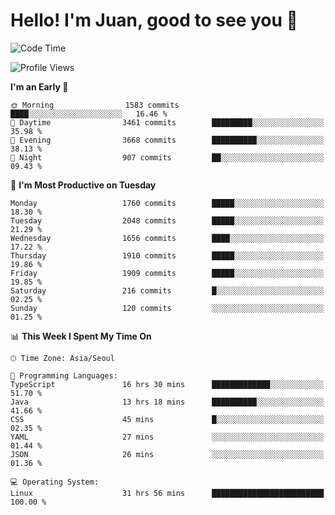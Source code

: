 # Hello! I'm Juan, good to see you 👋

<!--
**Y-k-Y/Y-k-Y** is a ✨ _special_ ✨ repository because its `README.md` (this file) appears on your GitHub profile.

Here are some ideas to get you started:

- 🔭 I’m currently working on ...
- 🌱 I’m currently learning ...
- 👯 I’m looking to collaborate on ...
- 🤔 I’m looking for help with ...
- 💬 Ask me about ...
- 📫 How to reach me: ...
- 😄 Pronouns: ...
- ⚡ Fun fact: ...
-->
<!--
![Profile views](https://gpvc.arturio.dev/Y-k-Y)

[![Omid Nikrah StackOverflow](https://github-readme-stackoverflow.vercel.app/?userID=9517076)](https://stackoverflow.com/users/9517076/i-have-10-fingers)
-->

<!--START_SECTION:waka-->
![Code Time](http://img.shields.io/badge/Code%20Time-1%2C449%20hrs%2016%20mins-blue)

![Profile Views](http://img.shields.io/badge/Profile%20Views-0-blue)

**I'm an Early 🐤** 

```text
🌞 Morning                1583 commits        ████░░░░░░░░░░░░░░░░░░░░░   16.46 % 
🌆 Daytime                3461 commits        █████████░░░░░░░░░░░░░░░░   35.98 % 
🌃 Evening                3668 commits        ██████████░░░░░░░░░░░░░░░   38.13 % 
🌙 Night                  907 commits         ██░░░░░░░░░░░░░░░░░░░░░░░   09.43 % 
```
📅 **I'm Most Productive on Tuesday** 

```text
Monday                   1760 commits        █████░░░░░░░░░░░░░░░░░░░░   18.30 % 
Tuesday                  2048 commits        █████░░░░░░░░░░░░░░░░░░░░   21.29 % 
Wednesday                1656 commits        ████░░░░░░░░░░░░░░░░░░░░░   17.22 % 
Thursday                 1910 commits        █████░░░░░░░░░░░░░░░░░░░░   19.86 % 
Friday                   1909 commits        █████░░░░░░░░░░░░░░░░░░░░   19.85 % 
Saturday                 216 commits         █░░░░░░░░░░░░░░░░░░░░░░░░   02.25 % 
Sunday                   120 commits         ░░░░░░░░░░░░░░░░░░░░░░░░░   01.25 % 
```


📊 **This Week I Spent My Time On** 

```text
🕑︎ Time Zone: Asia/Seoul

💬 Programming Languages: 
TypeScript               16 hrs 30 mins      █████████████░░░░░░░░░░░░   51.70 % 
Java                     13 hrs 18 mins      ██████████░░░░░░░░░░░░░░░   41.66 % 
CSS                      45 mins             █░░░░░░░░░░░░░░░░░░░░░░░░   02.35 % 
YAML                     27 mins             ░░░░░░░░░░░░░░░░░░░░░░░░░   01.44 % 
JSON                     26 mins             ░░░░░░░░░░░░░░░░░░░░░░░░░   01.36 % 

💻 Operating System: 
Linux                    31 hrs 56 mins      █████████████████████████   100.00 % 
```


<!--END_SECTION:waka-->
